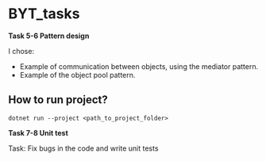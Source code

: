 # BYT_tasks

**Task 5-6 Pattern design**

I chose: 

- Example of communication between objects, using the mediator pattern. 
- Example of the object pool pattern.

## How to run project?

```dotnet run --project <path_to_project_folder>```

**Task 7-8 Unit test**

Task: Fix bugs in the code and write unit tests
